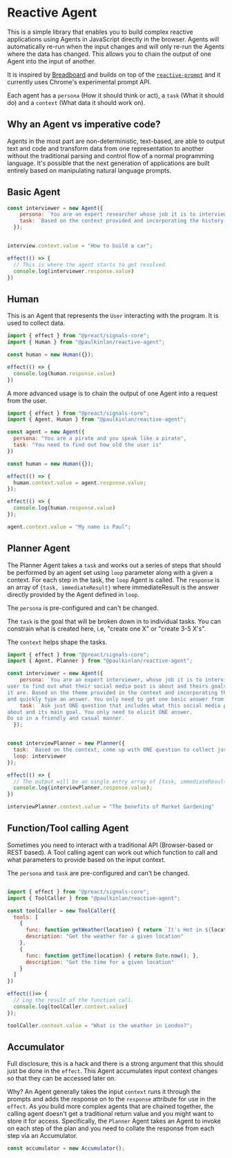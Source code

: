# Reactive Agent

This is a simple library that enables you to build complex reactive applications using Agents in JavaScript directly in the browser. Agents will automatically re-run when the input changes and will only re-run the Agents where the data has changed. This allows you to chain the output of one Agent into the input of another.

It is inspired by [Breadboard](https://github.com/breadboard-ai/breadboard) and builds on top of the [`reactive-prompt`](https://github.com/paulkinlan/reactive-prompt) and it currently uses Chrome's experimental prompt API.

Each agent has a `persona` (How it should think or act), a `task` (What it should do) and a `context` (What data it should work on).

## Why an Agent vs imperative code?

Agents in the most part are non-deterministic, text-based, are able to output text and code and transform data from one representation to another without the traditional parsing and control flow of a normal programming language. It's possible that the next generation of applications are built entirely based on manipulating natural language prompts.

## Basic Agent

```JavaScript
const interviewer = new Agent({
    persona: `You are an expert researcher whose job it is to interview the user to collect information about the kind of book they want.`,
    task: `Based on the context provided and incorporating the history of the interview so far, offer a question that allows the user to easily pick or quickly type an answer`
  });


interview.context.value = "How to build a car";

effect(() => {
  // This is where the agent starts to get resolved.
  console.log(interviewer.response.value)
})
```

## Human

This is an Agent that represents the `User` interacting with the program. It is used to collect data.

```JavaScript
import { effect } from "@preact/signals-core";
import { Human } from "@paulkinlan/reactive-agent";

const human = new Human({});

effect(() => {
  console.log(human.response.value)
})
```

A more advanced usage is to chain the output of one Agent into a request from the user.

```JavaScript
import { effect } from "@preact/signals-core";
import { Agent, Human } from "@paulkinlan/reactive-agent";

const agent = new Agent({
  persona: "You are a pirate and you speak like a pirate",
  task: "You need to find out how old the user is"
})

const human = new Human({});

effect(() => {
  human.context.value = agent.response.value;
});

effect(() => {
  console.log(human.response.value)
});

agent.context.value = "My name is Paul";
```

## Planner Agent

The Planner Agent takes a `task` and works out a series of steps that should be performed by an agent set using `loop` parameter along with a given a context. For each step in the task, the `loop` Agent is called. The `response` is an array of `{task, immediateResult}` where immediateResult is the answer directly provided by the Agent defined in `loop`.

The `persona` is pre-configured and can't be changed.

The `task` is the goal that will be broken down in to individual tasks. You can constrain what is created here, i.e, "create one X" or "create 3-5 X's".

The `context` helps shape the tasks.

```JavaScript
import { effect } from "@preact/signals-core";
import { Agent, Planner } from "@paulkinlan/reactive-agent";

const interviewer = new Agent({
    persona: `You are an expert interviewer, whose job it is to interview the
user to find out what their social media post is about and theirs goals for
it are. Based on the theme provided in the context and incorporating the history of the interview so far, ask ONE question that allows the user to easily
and quickly type an answer. You only need to get one basic answer from the user.`,
    task: `Ask just ONE question that includes what this social media post is
about and its main goal. You only need to elicit ONE answer.
Do so in a friendly and casual manner.`
  });


const interviewPlanner = new Planner({
  task: `Based on the context, come up with ONE question to collect just enough information from the user about the social media post's topic and goals. Return JSON as described above`,
  loop: interviewer
});

effect(() => {
  // The output will be an single entry array of {task, immediateResult} so [{"Question", "Refined Question"}]
  console.log(interviewPlanner.response.value);
})

interviewPlanner.context.value = "The benefits of Market Gardening"
```

## Function/Tool calling Agent

Sometimes you need to interact with a traditional API (Browser-based or REST based). A Tool calling agent can work out which function to call and what parameters to provide based on the input context.

The `persona` and `task` are pre-configured and can't be changed.

```JavaScript

import { effect } from "@preact/signals-core";
import { ToolCaller } from "@paulkinlan/reactive-agent";

const toolCaller = new ToolCaller({
  tools: [
    {
      func: function getWeather(location) { return `It's Hot in ${location}`; },
      description: "Get the weather for a given location"
    },
    {
      func: function getTime(location) { return Date.now(); },
      description: "Get the time for a given location"
    }
  ]
})

effect(()=> {
  // Log the result of the function call.
  console.log(toolCaller.context.value)
});

toolCaller.context.value = "What is the weather in London?";
```

## Accumulator

Full disclosure, this is a hack and there is a strong argument that this should just be done in the `effect`. This Agent accumulates input context changes so that they can be accessed later on.

Why? An Agent generally takes the input `context` runs it through the prompts and adds the response on to the `response` attribute for use in the `effect`. As you build more complex agents that are chained together, the calling agent doesn't get a traditional return value and you might want to store it for access. Specifically, the `Planner` Agent takes an Agent to invoke on each step of the plan and you need to collate the response from each step via an Accumulator.

```JavaScript
const accumulator = new Accumulator();
```
